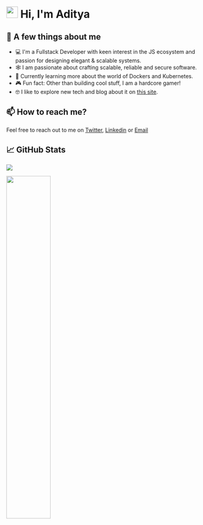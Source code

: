 [//]: # "[![Typing SVG](https://readme-typing-svg.herokuapp.com?size=24&width=600&lines=Welcome+To+My+GitHub+Profile!)](https://git.io/typing-svg)"

<h1 align="start"><img src="https://raw.githubusercontent.com/MartinHeinz/MartinHeinz/master/wave.gif" width="30px"> Hi, I'm Aditya</h1>

## 💼 A few things about me

- 💻 I'm a Fullstack Developer with keen interest in the JS ecosystem and passion for designing elegant & scalable systems.
- 🕸️ I am passionate about crafting scalable, reliable and secure software.
- 🧠 Currently learning more about the world of Dockers and Kubernetes.
- 🎮 Fun fact: Other than building cool stuff, I am a hardcore gamer!
- 🤓 I like to explore new tech and blog about it on [this site]([https://www.0xadityaa.xyz/blog]).

## 📫 How to reach me?

Feel free to reach out to me on [Twitter](https://twitter.com/0xadityaa), [Linkedin](https://www.linkedin.com/in/aditya-negandhi-49290318b/) or [Email](mailto:negandhi.aditya@gmail.com)

## 📈 GitHub Stats

![](https://komarev.com/ghpvc/?username=0xadityaa&color=blue&style=for-the-badge&label=PROFILE+VIEWS&base=987)
<br>
<p align="start">
  <img width="48%" src="https://github-readme-streak-stats.herokuapp.com/?user=0xadityaa&theme=radical" />
</p>


